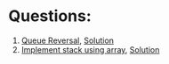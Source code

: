 # Questions:

1. [Queue Reversal](https://practice.geeksforgeeks.org/problems/queue-reversal/0/?category[]=Stack&category[]=Stack&difficulty[]=-1&page=1&query=category[]Stackdifficulty[]-1page1category[]Stack#), [Solution]()
2. [Implement stack using array](https://practice.geeksforgeeks.org/problems/implement-stack-using-array/0/?category[]=Stack&category[]=Stack&difficulty[]=-1&page=1&query=category[]Stackdifficulty[]-1page1category[]Stack#), [Solution]()

